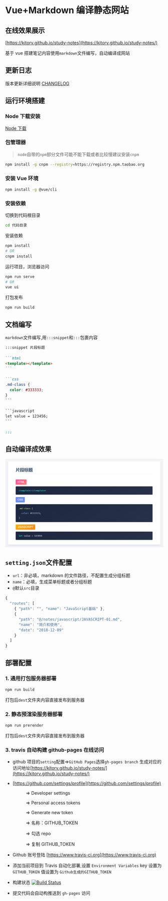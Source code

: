 # Vue+Markdown 编译静态网站

## 在线效果展示

[https://kitorv.github.io/study-notes](https://kitorv.github.io/study-notes/)

基于 vue 搭建笔记内容使用`markdown`文件编写，自动编译成网站

## 更新日志

版本更新详细说明 [CHANGELOG](/CHANGELOG.md)

## 运行环境搭建

### Node 下载安装

[Node 下载](http://nodejs.cn/download)

### 包管理器

> `node`自带的`npm`部分文件可能不能下载或者比较慢建议安装`cnpm`

```bash
npm install -g cnpm --registry=https://registry.npm.taobao.org
```

### 安装 Vue 环境

```bash
npm install -g @vue/cli
```

### 安装依赖

切换到代码根目录

```bash
cd 代码目录
```

安装依赖

```bash
npm install
# OR
cnpm install
```

运行项目，浏览器访问

```bash
npm run serve
# OR
vue ui
```

打包发布

```bash
npm run build
```

## 文档编写

`markdown`文件编写,用`:::snippet`和`:::`包裹内容

````md
:::snippet 片段标题

```html
<template></template>
```

```css
.md-class {
  color: #333333;
}
```

```javascript
let value = 123456;
```

:::
````

## 自动编译成效果

![vue](src/assets/images/snippet-example.png)

## `setting.json`文件配置

- `url`：非必填，markdown 的文件路径，不配置生成分组标题
- `name`：必填，生成菜单标题或者分组标题
- `@`默认`src`目录

```javascript
{
  "routes": [
    { "path": "", "name": "JavaScript基础" },
    {
      "path": "@/notes/javascript/JAVASCRIPT-01.md",
      "name": "简介和使用",
      "date": "2018-12-09"
    }
  ]
}
```

## 部署配置

### 1. 通用打包服务器部署

```bash
npm run build
```

打包后`dest`文件夹内容直接发布到服务器

### 2. 静态预渲染服务器部署

```bash
npm run prerender
```

打包后`dest`文件夹内容直接发布到服务器

### 3. travis 自动构建 github-pages 在线访问

- github 项目的`setting`配置=>`GitHub Pages`选择`gh-pages branch` 生成对应的访问地址[https://kitorv.github.io/study-notes/](https://kitorv.github.io/study-notes/)
- [https://github.com/settings/profile](https://github.com/settings/profile)

  &emsp;&emsp;&emsp;=> Developer settings

  &emsp;&emsp;&emsp;=> Personal access tokens

  &emsp;&emsp;&emsp;=> Generate new token

  &emsp;&emsp;&emsp;=> 名称：GITHUB_TOKEN

  &emsp;&emsp;&emsp;=> 勾选 repo

  &emsp;&emsp;&emsp;=> 复制 GITHUB_TOKEN

- Github 账号登陆 [https://www.travis-ci.org](https://www.travis-ci.org)
- 添加当前项目到 Travis 自动化部署,设置 `Environment Variables` key 设置为 `GITHUB_TOKEN` 值设置为 `Github生成的GITHUB_TOKEN`
- 构建状态 [![Build Status](https://www.travis-ci.org/kitorv/kv-table.svg?branch=master)](https://www.travis-ci.org/kitorv/kv-table)
- 提交代码会自动构推送到 `gh-pages` 访问

